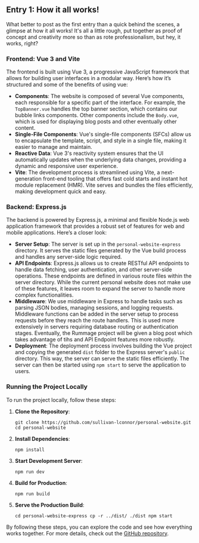 ## Entry 1: How it all works!

What better to post as the first entry than a quick behind the scenes, a glimpse at how it all works!  It's all a little rough, put together as proof of concept and creativity more so than as rote professionalism, but hey, it works, right?


### Frontend: Vue 3 and Vite
The frontend is built using Vue 3, a progressive JavaScript framework that allows for building user interfaces in a modular way. Here’s how it’s structured and some of the benefits of using vue:
* **Components**: The website is composed of several Vue components, each responsible for a specific part of the interface. For example, the `TopBanner.vue` handles the top banner section, which contains our bubble links components.  Other components include the `Body.vue`, which is used for displaying blog posts and other eventually other content.
* **Single-File Components**: Vue's single-file components (SFCs) allow us to encapsulate the template, script, and style in a single file, making it easier to manage and maintain.
* **Reactive Data**: Vue 3's reactivity system ensures that the UI automatically updates when the underlying data changes, providing a dynamic and responsive user experience.
* **Vite**: The development process is streamlined using Vite, a next-generation front-end tooling that offers fast cold starts and instant hot module replacement (HMR). Vite serves and bundles the files efficiently, making development quick and easy.

### Backend: Express.js
The backend is powered by Express.js, a minimal and flexible Node.js web application framework that provides a robust set of features for web and mobile applications. Here’s a closer look:

- **Server Setup**: The server is set up in the `personal-website-express` directory. It serves the static files generated by the Vue build process and handles any server-side logic required.
- **API Endpoints**: Express.js allows us to create RESTful API endpoints to handle data fetching, user authentication, and other server-side operations. These endpoints are defined in various route files within the server directory.  While the current personal website does not make use of these features, it leaves room to expand the server to handle more complex functionalities.
- **Middleware**: We use middleware in Express to handle tasks such as parsing JSON bodies, managing sessions, and logging requests. Middleware functions can be added in the server setup to process requests before they reach the route handlers.  This is used more extensively in servers requiring database routing or authentication stages. Eventually, the Rummage project will be given a blog post which takes advantage of tihs and API Endpoint features more robustly.
- **Deployment**: The deployment process involves building the Vue project and copying the generated `dist` folder to the Express server's `public` directory. This way, the server can serve the static files efficiently. The server can then be started using `npm start` to serve the application to users.

### Running the Project Locally

To run the project locally, follow these steps:

1. **Clone the Repository**:
    
    `git clone https://github.com/sullivan-lconnor/personal-website.git cd personal-website`
    
2. **Install Dependencies**:
    
    `npm install`
    
3. **Start Development Server**:
    
    `npm run dev`
    
4. **Build for Production**:
    
    `npm run build`
    
5. **Serve the Production Build**:
    
    `cd personal-website-express cp -r ../dist/ ./dist npm start`
    

By following these steps, you can explore the code and see how everything works together. For more details, check out the [GitHub repository](https://github.com/sullivan-lconnor/personal-website).